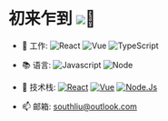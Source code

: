 # 初来乍到  ![](https://southliu.github.io/)👋

- 💼 工作: 
  ![React](https://img.shields.io/badge/-React-black?style=plastic&logo=react)
  ![Vue](https://img.shields.io/badge/-Vue-black?style=plastic&logo=vue.js)
  ![TypeScript](https://img.shields.io/badge/-TypeScript-black?style=plastic&logo=typeScript)

- 📚 语言:
  ![Javascript](https://img.shields.io/badge/-JavaScript-black?style=plastic&logo=javascript)
  ![Node](https://img.shields.io/badge/-Node-black?style=plastic&logo=node.js)

- 🔧 技术栈:
  [![React](https://img.shields.io/badge/React-16.0+-blue.svg?style=plastic)](https://react.docschina.org/)
  [![Vue](https://img.shields.io/badge/Vue-2.0~3.0-green.svg?style=plastic)](https://cn.vuejs.org/)
  [![Node.Js](https://img.shields.io/badge/Node.js-14.0+-black.svg?style=plastic)](http://nodejs.p2hp.com/)

- 📫 邮箱:
  southliu@outlook.com
